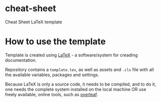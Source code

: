 # cheat-sheet
Cheat Sheet LaTeX template

# How to use the template
Template is created using [LaTeX](https://www.latex-project.org/) - a software/system for creading documentation.

Repository contains a `template.tex`, as well as assets and `.cls` file with all the available variables, packages and settings. 

Because LaTeX is only a source code, it needs to be compiled, and to do it, one needs the complete system installed on the local machine OR use freely available, online tools, such as [overleaf](https://www.overleaf.com/).
